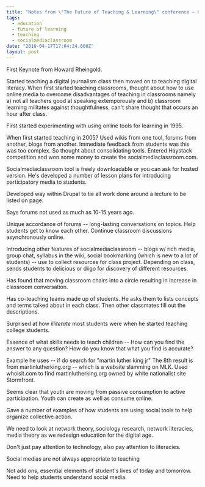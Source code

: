 ```yaml
---
title: "Notes from \"The Future of Teaching & Learning\" conference — Howard Rheingold's keynote"
tags:
  - education
  - future of learning
  - teaching
  - socialmediaclassroom
date: "2010-04-17T17:04:24.000Z"
layout: post
---
```


First Keynote from Howard Rheingold.

Started teaching a digital journalism class then moved on to teaching digital literacy. When first started teaching classrooms, thought about how to use online media to overcome disadvantages of teaching in classrooms namely a) not all teachers good at speaking extemporously and b) classroom learning militates against thoughtfulness, can't share thought that occurs an hour after class.

First started experimenting with using online tools for learning in 1995\.

When first started teaching in 2005? Used wikis from one tool, forums from another, blogs from another. Immediate feedback from students was this was too complex. So thought about consolidating tools. Entered Haystack competition and won some money to create the socialmediaclassroom.com.

Socialmediaclassroom tool is freely downloadable or you can ask for hosted version. He's developed a number of lesson plans for introducing participatory media to students.

Developed way within Drupal to tie all work done around a lecture to be listed on page.

Says forums not used as much as 10-15 years ago.

Unique accordance of forums -- long-lasting conversations on topics. Help students get to know each other. Continue classroom discussions asynchronously online.

Introducing other features of socialmediaclassroom -- blogs w/ rich media, group chat, syllabus in the wiki, social bookmarking (which is new to a lot of students) -- use to collect resources for class project. Depending on class, sends students to delicious or diigo for discovery of different resources.

Has found that moving classroom chairs into a circle resulting in increase in classroom conversation.

Has co-teaching teams made up of students. He asks them to lists concepts and terms talked about in each class. Then other classmates fill out the descriptions.

Surprised at how _illiterate_ most students were when he started teaching college students.

Essence of what skills needs to teach children -- How can you find the answer to any question? How do you know that what you find is accurate?

Example he uses -- if do search for "martin luther king jr" The 8th result is from martinlutherking.org -- which is a website slamming on MLK. Used whoisit.com to find martinlutherking.org owned by white nationalist site Stormfront.

Seems clear that youth are moving from passive consumption to active participation. Youth can create as well as consume online.

Gave a number of examples of how students are using social tools to help organize collective action.

We need to look at network theory, sociology research, network literacies, media theory as we redesign education for the digital age.

Don't just pay attention to technology, also pay attention to literacies.

Social medias are not always appropriate to teaching

Not add ons, essential elements of student's lives of today and tomorrow. Need to help students understand social media.
